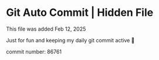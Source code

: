 # Git Auto Commit | Hidden File

This file was added Feb 12, 2025

Just for fun and keeping my daily git commit active 🤪

commit number: 86761
